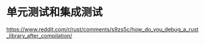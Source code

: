 # 单元测试和集成测试

https://www.reddit.com/r/rust/comments/s9zs5c/how_do_you_debug_a_rust_library_after_compilation/